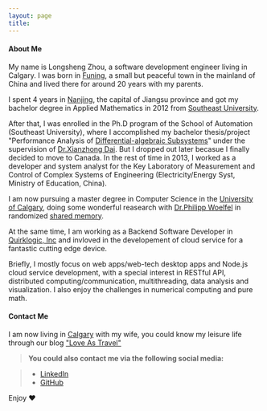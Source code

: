 ```yaml
---
layout: page
title:
---
```


#### <i class="icon-pencil"></i> About Me

My name is Longsheng Zhou, a software development engineer living in Calgary. I was born in [Funing](https://www.google.ca/maps/place/Funing,+Yancheng,+Jiangsu,+China/@33.1589079,121.7183449,4z/data=!4m2!3m1!1s0x35b9c3a6c3f13e7f:0xb3605c3b1285a51b), a small but peaceful town in the mainland of China and lived there for around 20 years with my parents.

I spent 4 years in [Nanjing](https://www.google.ca/maps/place/Nanjing,+Jiangsu,+China/@32.5853319,120.1116328,7z/data=!4m2!3m1!1s0x35b58c9b668dcd83:0x8ffbb60b79df1b06), the capital of Jiangsu province and got my bachelor degree in Applied Mathematics in 2012 from [Southeast University](http://en.wikipedia.org/wiki/Southeast_University).

After that, I was enrolled in the Ph.D program of the School of Automation (Southeast University), where I accomplished my bachelor thesis/project "Performance Analysis of [Differential-algebraic Subsystems](http://en.wikipedia.org/wiki/Differential_algebraic_equation)" under the supervision of [Dr.Xianzhong Dai](http://automation.seu.edu.cn/Articles.aspx?id=620). But I dropped out later becasue I finally decided to move to Canada. In the rest of time in 2013, I worked as a developer and system analyst for the Key Laboratory of Measurement and Control of Complex Systems of Engineering (Electricity/Energy Syst, Ministry of Education, China).

I am now pursuing a master degree in Computer Science in the [University of Calgary](http://www.ucalgary.ca/), doing some wonderful reasearch with [Dr.Philipp Woelfel](http://pages.cpsc.ucalgary.ca/~woelfel/) in randomized [shared memory](http://en.wikipedia.org/wiki/Shared_memory_%28interprocess_communication%29).

At the same time, I am working as a Backend Software Developer in [Quirklogic, Inc](http://www.quirklogic.com/) and invloved in the developement of cloud service for a fantastic cutting edge device.

Briefly, I mostly focus on web apps/web-tech desktop apps and Node.js cloud service development, with a special interest in RESTful API, distributed computing/communication, multithreading, data analysis and visualization. I also enjoy the challenges in numerical computing and pure math.

#### <i class="icon-pencil"></i> Contact Me

I am now living in [Calgary](https://www.google.ca/maps/place/Calgary,+AB/@60.3659833,-126.8672452,3z/data=!4m2!3m1!1s0x537170039f843fd5:0x266d3bb1b652b63a) with my wife, you could know my leisure life through our blog ["Love As Travel"](http://loveastravel.github.io/about/)

> **You could also contact me via the following social media:**

> - [LinkedIn](https://ca.linkedin.com/in/longshengzhou)
> - [GitHub](https://github.com/lszhou)

Enjoy ♥
